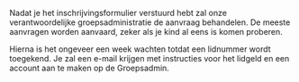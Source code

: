 Nadat je het inschrijvingsformulier verstuurd hebt zal onze verantwoordelijke groepsadministratie de aanvraag behandelen. De meeste aanvragen worden aanvaard, zeker als je kind al eens is komen proberen.

Hierna is het ongeveer een week wachten totdat een lidnummer wordt toegekend. Je zal een e-mail krijgen met instructies voor het lidgeld en een account aan te maken op de Groepsadmin.
